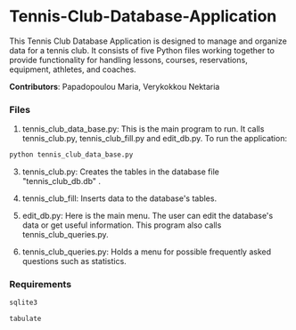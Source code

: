 # Tennis-Club-Database-Application

This Tennis Club Database Application is designed to manage and organize data for a tennis club. It consists of five Python files working together to provide functionality for handling lessons, courses, reservations, equipment, athletes, and coaches.

**Contributors**: Papadopoulou Maria, Verykokkou Nektaria


### Files
1. tennis_club_data_base.py: This is the main program to run. It calls tennis_club.py, tennis_club_fill.py and edit_db.py. 
To run the application:
```Bash
python tennis_club_data_base.py
```

3. tennis_club.py: Creates the tables in the database file "tennis_club_db.db" .

4. tennis_club_fill: Inserts data to the database's tables.

5. edit_db.py: Here is the main menu. The user can edit the database's data or get useful information. This program also calls tennis_club_queries.py.

6. tennis_club_queries.py: Holds a menu for possible frequently asked questions such as statistics.


### Requirements
```Bash
sqlite3
```
```Bash
tabulate
```
